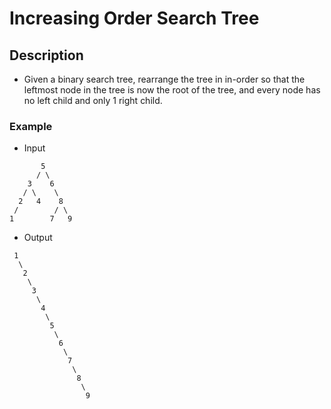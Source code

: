 # Increasing Order Search Tree

## Description
-   Given a binary search tree, rearrange the tree in in-order so that the leftmost node in the tree is now the root of the tree, and every node has no left child and only 1 right child.

### Example
-   Input
```
       5
      / \
    3    6
   / \    \
  2   4    8
 /        / \ 
1        7   9
```
-   Output
```
 1
  \
   2
    \
     3
      \
       4
        \
         5
          \
           6
            \
             7
              \
               8
                \
                 9
```

